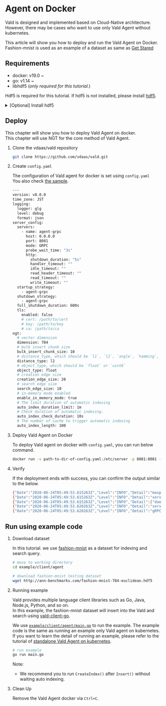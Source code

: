 # Agent on Docker

Vald is designed and implemented based on Cloud-Native architecture.
However, there may be cases who want to use only Vald Agent without kubernetes.

This article will show you how to deploy and run the Vald Agent on Docker.
Fashion-mnist is used as an example of a dataset as same as [Get Stared](../tutorial/get-started.md)

## Requirements

- docker: v19.0 ~
- go: v1.14 ~
- libhdf5 (_only required for this tutorial._)


Hdf5 is required for this tutorial. If hdf5 is not installed, please install [hdf5](https://www.hdfgroup.org/).
<details><summary>[Optional] Install hdf5</summary><br>

```bash
# yum
yum install -y hdf5-devel

# apt
apt-get install libhdf5-serial-dev

# homebrew
brew install hdf5
```
</details>

## Deploy

This chapter will show you how to deploy Vald Agent on docker.<br>
This chapter will use NGT for the core method of Vald Agent.

1. Clone the vdaas/vald repository

    ```bash
    git clone https://github.com/vdaas/vald.git
    ```

1. Create `config.yaml`

    The configuration of Vald agent for docker is set using `config.yaml`<br>
    You also check [the sample](https://github.com/vdaas/vald/blob/master/cmd/agent/core/ngt/sample.yaml).

    ```bash
    ---
    version: v0.0.0
    time_zone: JST
    logging:
      logger: glg
      level: debug
      format: json
    server_config:
      servers:
        - name: agent-grpc
          host: 0.0.0.0
          port: 8081
          mode: GRPC
          probe_wait_time: "3s"
          http:
            shutdown_duration: "5s"
            handler_timeout: ""
            idle_timeout: ""
            read_header_timeout: ""
            read_timeout: ""
            write_timeout: ""
      startup_strategy:
        - agent-grpc
      shutdown_strategy:
        - agent-grpc
      full_shutdown_duration: 600s
      tls:
        enabled: false
        # cert: /path/to/cert
        # key: /path/to/key
        # ca: /path/to/ca
    ngt:
      # vector dimension
      dimension: 784
      # bulk insert chunk size
      bulk_insert_chunk_size: 10
      # distance_type, which should be `l1`, `l2`, `angle`, `hamming`, `cosine`, `normalizedangle` or `nomralizedcosine`
      distance_type: l2
      # object_type, which should be `float` or `uint8`
      object_type: float
      # creation edge size
      creation_edge_size: 20
      # search edge size
      search_edge_size: 10
      # in-memory mode enabled
      enable_in_memory_mode: true
      # The limit duration of automatic indexing 
      auto_index_duration_limit: 1m
      # Check duration of automatic indexing.
      auto_index_check_duration: 10s
      # The number of cache to trigger automatic indexing
      auto_index_length: 100
    ```

1. Deploy Vald Agent on Docker

    To deploy Vald agent on docker with `config.yaml`, you can run below command.

    ```bash
    docker run -v path-to-dir-of-config.yaml:/etc/server -p 8081:8081 --rm --it vdaas/vald-agent-ngt
    ```

1. Verify

    If the deployment ends with success, you can confirm the output similar to the below.

    ```bash
    {"Date":"2020-06-24T05:49:53.615263Z","Level":"INFO","Detail":"maxprocs: Leaving GOMAXPROCS=4: CPU quota undefined"}
    {"Date":"2020-06-24T05:49:53.615263Z","Level":"INFO","Detail":"service agent ngt v0.0.0 starting..."}
    {"Date":"2020-06-24T05:49:53.615263Z","Level":"INFO","Detail":["daemon start"]}
    {"Date":"2020-06-24T05:49:53.620263Z","Level":"INFO","Detail":"server agent-grpc executing preStartFunc"}
    {"Date":"2020-06-24T05:49:53.620263Z","Level":"INFO","Detail":"gRPC server agent-grpc starting on 0.0.0.0:8081"}
    ```

## Run using example code

1. Download dataset

    In this tutorial. we use [fashion-mnist](https://github.com/zalandoresearch/fashion-mnist) as a dataset for indexing and search query.

    ```bash
    # move to working directory
    cd example/client/agent
    
    # download fashion-mnist testing dataset
    wget http://ann-benchmarks.com/fashion-mnist-784-euclidean.hdf5
    ```

1. Running example

    Vald provides multiple language client libraries such as Go, Java, Node.js, Python, and so on.<br>
    In this example, the fashion-mnist dataset will insert into the Vald and search using [vald-client-go](https://github.com/vdaas/vald-client-go).
    
    We use [`example/client/agent/main.go`](https://github.com/vdaas/vald/blob/master/example/client/agent/main.go) to run the example.
    The example code is the same as running an example only Vald agent on kubernetes.
    If you want to learn the detail of running an example, please refer to the tutorial of [standalone Vald Agent on kubernetes](../tutorial/get-started.md/#run-using-example-code-1).

    ```bash
    # run example
    go run main.go
    ```
    Note:
      - We recommend you to run `CreateIndex()` after `Insert()` without waiting auto indexing.

1. Clean Up

    Remove the Vald Agent docker via `Ctrl+C`.


